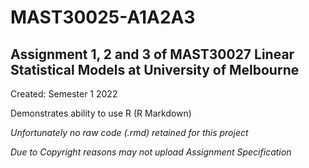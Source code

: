 # MAST30025-A1A2A3
## Assignment 1, 2 and 3 of MAST30027 Linear Statistical Models at University of Melbourne

Created: Semester 1 2022

Demonstrates ability to use R (R Markdown)

*Unfortunately no raw code (.rmd) retained for this project*

*Due to Copyright reasons may not upload Assignment Specification*
